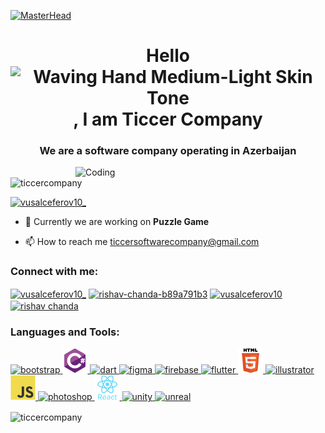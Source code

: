 [![MasterHead](https://cdn-images-1.medium.com/v2/resize:fit:1024/1*rB-3Q2k7o9qk8IyAzx-TRA.gif)](https://rishavchanda.io)
<h1 align="center">Hello <img src="https://raw.githubusercontent.com/Tarikul-Islam-Anik/Animated-Fluent-Emojis/master/Emojis/Hand%20gestures/Waving%20Hand%20Medium-Light%20Skin%20Tone.png" alt="Waving Hand Medium-Light Skin Tone" width="25" height="25" />, I am Ticcer Company</h1>
<h3 align="center">We are a software company operating in Azerbaijan</h3>


<img align="right" alt="Coding" width="400" src="https://cdn.dribbble.com/users/1708816/screenshots/15637256/media/f9826f0af8a49462f048262a8502035b.gif">

<p align="left"> <img src= "https://komarev.com/ghpvc/?username=ticcercompany&label=Profile%20views&color=0e75b6&style=flat" alt="ticcercompany" /> </p>

<p align="left"> <a href="https://twitter.com/vusalceferov10_" target="blank"><img src="https://img.shields.io/twitter/follow/vusalceferov10_?logo=twitter&style=for-the-badge" alt="vusalceferov10_" /></a> </p>

- 🔭 Currently we are working on **Puzzle Game**

- 📫 How to reach me ticcersoftwarecompany@gmail.com

<h3 align="left">Connect with me:</h3>
<p align="left">
<a href="https://twitter.com/vusalceferov10_" target="blank"><img align="center" src="https://raw.githubusercontent.com/rahuldkjain/github-profile-readme-generator/master/src/images/icons/Social/twitter.svg" alt="vusalceferov10_" height="30" width="40" /></a>
<a href="https://linkedin.com/in/vüsal-cəfərov-ab5924242" target="blank"><img align="center" src="https://raw.githubusercontent.com/rahuldkjain/github-profile-readme-generator/master/src/images/icons/Social/linked-in-alt.svg" alt="rishav-chanda-b89a791b3" height="30" width="40" /></a>
<a href="https://instagram.com/vusalceferov10" target="blank"><img align="center" src="https://raw.githubusercontent.com/rahuldkjain/github-profile-readme-generator/master/src/images/icons/Social/instagram.svg" alt="vusalceferov10" height="30" width="40" /></a>
<a href="https://www.facebook.com/vusalcefero10v" target="blank"><img align="center" src="https://raw.githubusercontent.com/rahuldkjain/github-profile-readme-generator/master/src/images/icons/Social/facebook.svg" alt="rishav chanda" height="30" width="40" /></a>
</p>

<h3 align="left">Languages ​​and Tools:</h3>
<p align="left"> <a href="https://getbootstrap.com" target="_blank" rel="noreferrer"> <img src="https://raw.githubusercontent.com/devicons/devicon /master/icons/bootstrap/bootstrap-plain-wordmark.svg" alt="bootstrap" width="40" height="40"/> </a> <a href="https://www.w3schools.com /cs/" target="_blank" rel="noreferrer"> <img src="https://raw.githubusercontent.com/devicons/devicon/master/icons/csharp/csharp-original.svg" alt="csharp " width="40" height="40"/> </a> <a href="https://dart.dev" target="_blank" rel="noreferrer"> <img src="https://www.vectorlogo.zone/logos/dartlang/dartlang-icon.svg" alt="dart" width="40" height="40"/> </a> <a href=" https://www.figma.com/" target="_blank" rel="noreferrer"> <img src="https://www.vectorlogo.zone/logos/figma/figma-icon.svg" alt=" figma" width="40" height="40"/> </a> <a href="https://firebase.google.com/" target="_blank" rel="noreferrer"> <img src="https://www.vectorlogo.zone/logos/firebase/firebase-icon.svg" alt="firebase" width="40" height="40"/> </a> <a href="https://flutter.dev" target="_blank" rel="noreferrer"> <img src="https://www.vectorlogo.zone/logos/flutterio/flutterio-icon.svg" alt="flutter" eni="40" hündürlük="40"/> </a> <a href="https://www.w3.org/html/" target="_blank" rel="noreferrer"> <img src="https://raw.githubusercontent.com/devicons/devicon/master/icons/html5/html5-original-wordmark.svg" alt="html5" width="40" height="40"/> </a> <a href="https://www.adobe. com/in/products/illustrator.html" target="_blank" rel="noreferrer"> <img src="https://www.vectorlogo.zone/logos/adobe_illustrator/adobe_illustrator-icon.svg" alt="illustrator" width="40" height="40"/> </a> <a href="https://developer.mozilla.org/en-US/docs/Web/JavaScript" target="_blank" rel= "noreferrer"> <img src="https://raw.githubusercontent.com/devicons/devicon/master/icons/javascript/javascript-original.svg" alt="javascript" width="40" height="40" /> </a> <a href="https://www.photoshop.com/en" target="_blank" rel="noreferrer"> <img src="https://raw.githubusercontent.com/devicons /devicon/master/icons/photoshop/photoshop-line.svg" alt="photoshop" width="40" height="40"/> </a> <a href="https://reactjs.org/" target="_blank" rel="noreferrer"> <img src="https://raw.githubusercontent.com/devicons/devicon/master/icons/react/react-original-wordmark.svg " alt="react" width="40" height="40"/> </a> <a href="https://unity.com/" target="_blank" rel="noreferrer"> <img src ="https://www.vectorlogo.zone/logos/unity3d/unity3d-icon.svg" alt="unity" width="40" height="40"/> </a> <a href="https: //unrealengine.com/" target="_blank" rel="noreferrer"> <img src="https://raw.githubusercontent.com/kenangundogan/fontisto/036b7eca71aab1bef8e6a0518f7329f13ed62f6b/icons/svg/brand/unreal-engine.svg" alt="unreal" width="40" height="40"/> </a>

<p> <img align="center" src="https://github-readme-stats.vercel.app/api?username=ticcercompany&show_icons=true&locale=en" alt="ticcercompany" /></p>
